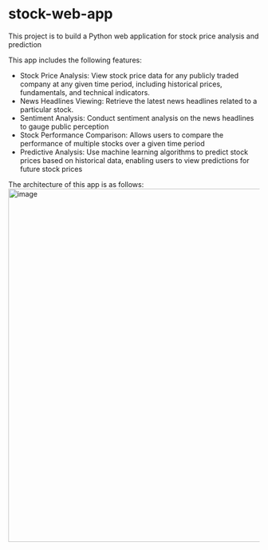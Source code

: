 # stock-web-app
This project is to build a Python web application for stock price analysis and prediction

This app includes the following features: 
* Stock Price Analysis: View stock price data for any publicly traded company at any given time period, including historical prices, fundamentals, and technical indicators.
* News Headlines Viewing: Retrieve the latest news headlines related to a particular stock.
* Sentiment Analysis:  Conduct sentiment analysis on the news headlines to gauge public perception
* Stock Performance Comparison:  Allows users to compare the performance of multiple stocks over a given time period
* Predictive Analysis:  Use machine learning algorithms to predict stock prices based on historical data, enabling users to view predictions for future stock prices


The architecture of this app is as follows:
<img width="707" alt="image" src="https://github.com/mirandac7/stock-web-app/assets/92555727/034f82f1-3e83-4016-8098-609a6a2e8cae">

